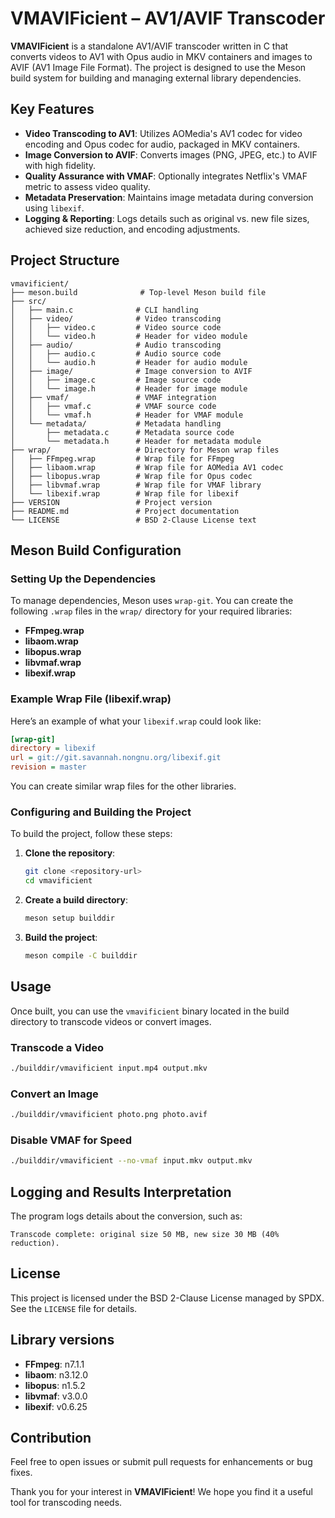 # VMAVIFicient – AV1/AVIF Transcoder

**VMAVIFicient** is a standalone AV1/AVIF transcoder written in C that converts videos to AV1 with Opus audio in MKV containers and images to AVIF (AV1 Image File Format). The project is designed to use the Meson build system for building and managing external library dependencies.

## Key Features

- **Video Transcoding to AV1**: Utilizes AOMedia's AV1 codec for video encoding and Opus codec for audio, packaged in MKV containers.
- **Image Conversion to AVIF**: Converts images (PNG, JPEG, etc.) to AVIF with high fidelity.
- **Quality Assurance with VMAF**: Optionally integrates Netflix's VMAF metric to assess video quality.
- **Metadata Preservation**: Maintains image metadata during conversion using `libexif`.
- **Logging & Reporting**: Logs details such as original vs. new file sizes, achieved size reduction, and encoding adjustments.

## Project Structure

```plaintext
vmavificient/
├── meson.build              # Top-level Meson build file
├── src/                    
│   ├── main.c              # CLI handling
│   ├── video/              # Video transcoding
│   │   ├── video.c         # Video source code
│   │   └── video.h         # Header for video module
│   ├── audio/              # Audio transcoding
│   │   ├── audio.c         # Audio source code
│   │   └── audio.h         # Header for audio module
│   ├── image/              # Image conversion to AVIF
│   │   ├── image.c         # Image source code
│   │   └── image.h         # Header for image module
│   ├── vmaf/               # VMAF integration
│   │   ├── vmaf.c          # VMAF source code
│   │   └── vmaf.h          # Header for VMAF module
│   └── metadata/           # Metadata handling
│       ├── metadata.c      # Metadata source code
│       └── metadata.h      # Header for metadata module
├── wrap/                   # Directory for Meson wrap files
│   ├── FFmpeg.wrap         # Wrap file for FFmpeg
│   ├── libaom.wrap         # Wrap file for AOMedia AV1 codec
│   ├── libopus.wrap        # Wrap file for Opus codec
│   ├── libvmaf.wrap        # Wrap file for VMAF library
│   └── libexif.wrap        # Wrap file for libexif
├── VERSION                 # Project version
├── README.md               # Project documentation
└── LICENSE                 # BSD 2-Clause License text
```

## Meson Build Configuration

### Setting Up the Dependencies

To manage dependencies, Meson uses `wrap-git`. You can create the following `.wrap` files in the `wrap/` directory for your required libraries:

- **FFmpeg.wrap**
- **libaom.wrap**
- **libopus.wrap**
- **libvmaf.wrap**
- **libexif.wrap**

### Example Wrap File (libexif.wrap)

Here’s an example of what your `libexif.wrap` could look like:

```ini
[wrap-git]
directory = libexif
url = git://git.savannah.nongnu.org/libexif.git
revision = master
```

You can create similar wrap files for the other libraries.

### Configuring and Building the Project

To build the project, follow these steps:

1. **Clone the repository**:
    ```bash
    git clone <repository-url>
    cd vmavificient
    ```

2. **Create a build directory**:
    ```bash
    meson setup builddir
    ```

3. **Build the project**:
    ```bash
    meson compile -C builddir
    ```

## Usage

Once built, you can use the `vmavificient` binary located in the build directory to transcode videos or convert images.

### Transcode a Video

```bash
./builddir/vmavificient input.mp4 output.mkv
```

### Convert an Image

```bash
./builddir/vmavificient photo.png photo.avif
```

### Disable VMAF for Speed

```bash
./builddir/vmavificient --no-vmaf input.mkv output.mkv
```

## Logging and Results Interpretation

The program logs details about the conversion, such as:

```
Transcode complete: original size 50 MB, new size 30 MB (40% reduction).
```

## License

This project is licensed under the BSD 2-Clause License managed by SPDX. See the `LICENSE` file for details.

## Library versions
- **FFmpeg**: n7.1.1
- **libaom**: n3.12.0
- **libopus**: n1.5.2
- **libvmaf**: v3.0.0
- **libexif**: v0.6.25

## Contribution

Feel free to open issues or submit pull requests for enhancements or bug fixes.

Thank you for your interest in **VMAVIFicient**! We hope you find it a useful tool for transcoding needs.
